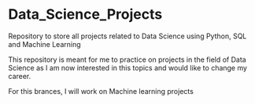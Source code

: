 # Data_Science_Projects
Repository to store all projects related to Data Science using Python, SQL and Machine Learning

This repository is meant for me to practice on projects in the field of Data Science as I am now interested in this topics
and would like to change my career. 

For this brances, I will work on Machine learning projects
